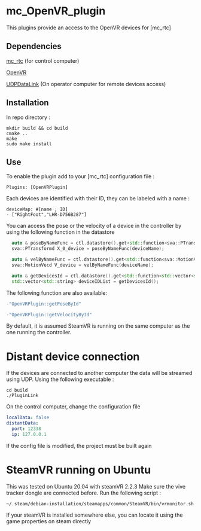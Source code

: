 mc_OpenVR_plugin
==
This plugins provide an access to the OpenVR devices for [mc_rtc]

## Dependencies

[mc_rtc](https://github.com/jrl-umi3218/mc_rtc) (for control computer)

[OpenVR](https://github.com/ValveSoftware/openvr)

[UDPDataLink](https://github.com/antodld/UDPDataLink) (On operator computer for remote devices access)

## Installation

In repo directory :
```shell
mkdir build && cd build
cmake ..
make
sudo make install
```
## Use
To enable the plugin add to your [mc_rtc] configuration file :
```shell
Plugins: [OpenVRPlugin]
```

Each devices are identified with their ID, they can be labeled with a name :
```shell
deviceMap: #[name ; ID]
- ["RightFoot","LHR-D756B287"]
```

You can access the pose or the velocity of a device in the controller by using the following function in the datastore
```cpp
  auto & poseByNameFunc = ctl.datastore().get<std::function<sva::PTransformd(std::string)>>("OpenVRPlugin::getPoseByName");
  sva::PTransformd X_0_device = poseByNameFunc(deviceName);

  auto & velByNameFunc = ctl.datastore().get<std::function<sva::MotionVecd(std::string)>>("OpenVRPlugin::getVelocityByName");
  sva::MotionVecd V_device = velByNameFunc(deviceName);

  auto & getDevicesId = ctl.datastore().get<std::function<std::vector<std::string>()>>("OpenVRPlugin::getDevicesId");
  std::vector<std::string> deviceIDList = getDevicesId();
```
The following function are also available:
```cpp
-"OpenVRPlugin::getPoseById"

-"OpenVRPlugin::getVelocityById"
```


By default, it is assumed SteamVR is running on the same computer as the one running the controller.

# Distant device connection
If the devices are connected to another computer the data will be streamed using UDP. Using the following executable :
```shell
cd build
./PluginLink
```
On the control computer, change the configuration file
```yaml
localData: false
distantData:
  port: 12338
  ip: 127.0.0.1
```
If the config file is modified, the project must be built again

# SteamVR running on Ubuntu
This was tested on Ubuntu 20.04 with steamVR 2.2.3
Make sure the vive tracker dongle are connected before.
Run the following script :
```shell
~/.steam/debian-installation/steamapps/common/SteamVR/bin/vrmonitor.sh
```
If your steamVR is installed somewhere else, you can locate it using the game properties on steam directly
